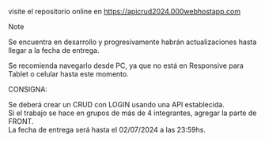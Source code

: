 visite el repositorio online en 
https://apicrud2024.000webhostapp.com

  > [!NOTE]
  > Se encuentra en desarrollo y progresivamente habrán actualizaciones hasta llegar a la fecha de entrega.

Se recomienda navegarlo desde PC, ya que no está en Responsive para Tablet o celular hasta este momento.

CONSIGNA:
     
Se deberá crear un CRUD con LOGIN usando una API establecida.<br>Si el trabajo se hace en grupos de más de 4 integrantes, agregar la parte de FRONT.<br>La fecha de entrega será hasta el 02/07/2024 a las 23:59hs.

